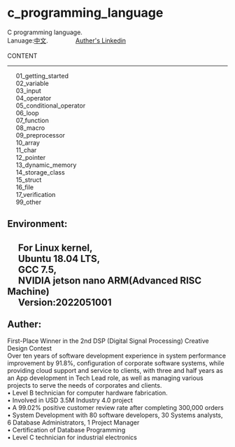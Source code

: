 # c_programming_language
C programming language.     
  Lanuage:[中文](https://github.com/Billour/c_programming_language/tree/master/chinese).
&nbsp;&nbsp;&nbsp;&nbsp;&nbsp;&nbsp;&nbsp;&nbsp;&nbsp;&nbsp;&nbsp;&nbsp;&nbsp;&nbsp;
[Auther's Linkedin](https://www.linkedin.com/in/billour-ou-a52097169/?locale=en_US) <br/> <br/>
CONTENT  
__________
&nbsp;&nbsp;&nbsp;&nbsp; 01_getting_started  
&nbsp;&nbsp;&nbsp;&nbsp; 02_variable  
&nbsp;&nbsp;&nbsp;&nbsp; 03_input  
&nbsp;&nbsp;&nbsp;&nbsp; 04_operator  
&nbsp;&nbsp;&nbsp;&nbsp; 05_conditional_operator  
&nbsp;&nbsp;&nbsp;&nbsp; 06_loop  
&nbsp;&nbsp;&nbsp;&nbsp; 07_function  
&nbsp;&nbsp;&nbsp;&nbsp; 08_macro  
&nbsp;&nbsp;&nbsp;&nbsp; 09_preprocessor  
&nbsp;&nbsp;&nbsp;&nbsp; 10_array  
&nbsp;&nbsp;&nbsp;&nbsp; 11_char  
&nbsp;&nbsp;&nbsp;&nbsp; 12_pointer  
&nbsp;&nbsp;&nbsp;&nbsp; 13_dynamic_memory  
&nbsp;&nbsp;&nbsp;&nbsp; 14_storage_class  
&nbsp;&nbsp;&nbsp;&nbsp; 15_struct  
&nbsp;&nbsp;&nbsp;&nbsp; 16_file  
&nbsp;&nbsp;&nbsp;&nbsp; 17_verification  
&nbsp;&nbsp;&nbsp;&nbsp; 99_other  


Environment:  
------------
&nbsp;&nbsp;&nbsp;&nbsp; For Linux kernel,  
&nbsp;&nbsp;&nbsp;&nbsp; Ubuntu 18.04 LTS,  
&nbsp;&nbsp;&nbsp;&nbsp; GCC 7.5,   
&nbsp;&nbsp;&nbsp;&nbsp; NVIDIA jetson nano ARM(Advanced RISC Machine)  
&nbsp;&nbsp;&nbsp;&nbsp; Version:2022051001
<br/><br/>
Auther:  
----------
First-Place Winner in the 2nd DSP (Digital Signal Processing) Creative Design Contest	
Over ten years of software development experience in system performance improvement by 91.8%, configuration of corporate software systems, while providing cloud support and service to clients, with three and half years as an App development in Tech Lead role, as well as managing various projects to serve the needs of corporates and clients.  
•	Level B technician for computer hardware fabrication.  
•	Involved in USD 3.5M Industry 4.0 project  
•	A 99.02% positive customer review rate after completing 300,000 orders  
• System Development with 80 software developers, 30 Systems analysts, 6 Database Administrators, 1 Project Manager  
• Certification of Database Programming  
• Level C technician for industrial electronics  
